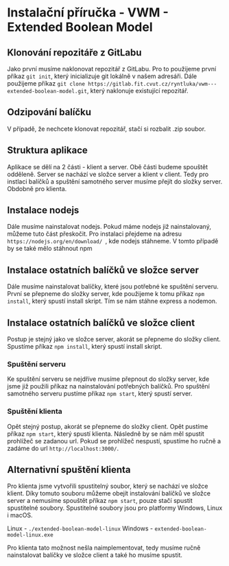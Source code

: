# Instalační příručka - VWM - Extended Boolean Model

## Klonování repozitáře z GitLabu
Jako první musíme naklonovat repozitář z GitLabu. Pro to použijeme první příkaz `git init`, který inicializuje git lokálně v našem adresáři.
Dále použijeme příkaz `git clone https://gitlab.fit.cvut.cz/ryntluka/vwm---extended-boolean-model.git`, který naklonuje existující repozitář.

## Odzipování balíčku
V případě, že nechcete klonovat repozitář, stačí si rozbalit .zip soubor.

## Struktura aplikace
Aplikace se dělí na 2 části - klient a server. Obě části budeme spouštět odděleně. Server se nachází ve složce server a klient v client. Tedy pro instlaci balíčků a spuštění samotného server musíme přejít do složky server. Obdobně pro klienta.

## Instalace nodejs
Dále musíme nainstalovat nodejs. Pokud máme nodejs již nainstalovaný, můžeme tuto část přeskočit. Pro instalaci přejdeme na adresu `https://nodejs.org/en/download/ `, kde nodejs stáhneme. V tomto případě by se také mělo stáhnout npm

## Instalace ostatních balíčků ve složce server
Dále musíme nainstalovat balíčky, které jsou potřebné ke spuštění serveru. První se přepneme do složky server, kde použijeme k tomu příkaz `npm install`, který spustí install skript. Tím se nám stáhne express a nodemon.

## Instalace ostatních balíčků ve složce client
Postup je stejný jako ve složce server, akorát se přepneme do složky client. Spustíme příkaz `npm install`, který spustí install skript.

### Spuštění serveru
Ke spuštění serveru se nejdříve musíme přepnout do složky server, kde jsme již použili příkaz na nainstalování potřebných balíčků. Pro spuštění samotného serveru pustíme příkaz `npm start`, který spustí server.

### Spuštění klienta
Opět stejný postup, akorát se přepneme do složky client. Opět pustíme příkaz `npm start`, který spustí klienta. Následně by se nám měl spustit prohlížeč se zadanou url. Pokud se prohlížeč nespustí, spustíme ho ručně a zadáme do url `http://localhost:3000/`.

## Alternativní spuštění klienta
Pro klienta jsme vytvořili spustitelný soubor, který se nachází ve složce klient. Díky tomuto souboru můžeme obejít instalování balíčků ve složce server a nemusíme spouštět příkaz `npm start`, pouze stačí spustit spustitelné soubory. Spustitelné soubory jsou pro platformy Windows, Linux i macOS.

Linux - `./extended-boolean-model-linux`
Windows - `extended-boolean-model-linux.exe`

 Pro klienta tato možnost nešla naimplementovat, tedy musíme ručně nainstalovat balíčky ve složce client a také ho musíme spustit.